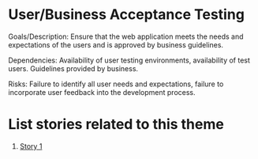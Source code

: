 # User/Business Acceptance Testing

Goals/Description: Ensure that the web application meets the needs and expectations of the users and is approved by business guidelines.

Dependencies: 
Availability of user testing environments, availability of test users.
Guidelines provided by business.

Risks: Failure to identify all user needs and expectations, failure to incorporate user feedback into the development process.


# List stories related to this theme
1. [Story 1](https://github.com/samaraaugust/mywebclass-agile-docs/blob/main/documentation/theme_1/initiatives/initiatives_2/Epics/Storys/story_2.md)
